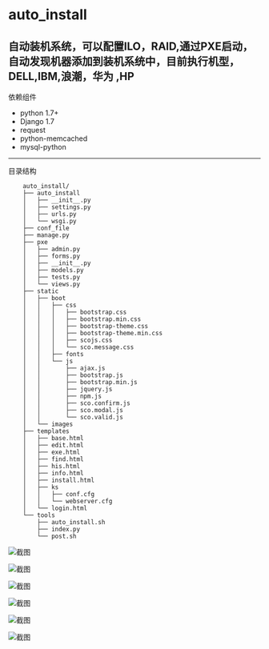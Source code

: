 auto_install
============

自动装机系统，可以配置ILO，RAID,通过PXE启动，自动发现机器添加到装机系统中，目前执行机型，DELL,IBM,浪潮，华为 ,HP
-----------------
依赖组件
*   python 1.7+
*   Django 1.7
*   request
*   python-memcached
*   mysql-python

------------------
目录结构

        auto_install/
        ├── auto_install
        │   ├── __init__.py
        │   ├── settings.py
        │   ├── urls.py
        │   └── wsgi.py
        ├── conf_file
        ├── manage.py
        ├── pxe
        │   ├── admin.py
        │   ├── forms.py
        │   ├── __init__.py
        │   ├── models.py
        │   ├── tests.py
        │   └── views.py
        ├── static
        │   ├── boot
        │   │   ├── css
        │   │   │   ├── bootstrap.css
        │   │   │   ├── bootstrap.min.css
        │   │   │   ├── bootstrap-theme.css
        │   │   │   ├── bootstrap-theme.min.css
        │   │   │   ├── scojs.css
        │   │   │   └── sco.message.css
        │   │   ├── fonts
        │   │   └── js
        │   │       ├── ajax.js
        │   │       ├── bootstrap.js
        │   │       ├── bootstrap.min.js
        │   │       ├── jquery.js
        │   │       ├── npm.js
        │   │       ├── sco.confirm.js
        │   │       ├── sco.modal.js
        │   │       └── sco.valid.js
        │   └── images
        ├── templates
        │   ├── base.html
        │   ├── edit.html
        │   ├── exe.html
        │   ├── find.html
        │   ├── his.html
        │   ├── info.html
        │   ├── install.html
        │   ├── ks
        │   │   ├── conf.cfg
        │   │   └── webserver.cfg
        │   └── login.html
        └── tools
            ├── auto_install.sh
            ├── index.py
            └── post.sh
![截图](https://raw.githubusercontent.com/gaoming655/auto_install/master/static/boot/images/jt_login.jpg) 

![截图](https://raw.githubusercontent.com/gaoming655/auto_install/master/static/boot/images/jt.jpg)  

![截图](https://raw.githubusercontent.com/gaoming655/auto_install/master/static/boot/images/info.jpg)  

![截图](https://raw.githubusercontent.com/gaoming655/auto_install/master/static/boot/images/edit.jpg) 

![截图](https://raw.githubusercontent.com/gaoming655/auto_install/master/static/boot/images/jd.jpg)

![截图](https://raw.githubusercontent.com/gaoming655/auto_install/master/static/boot/images/wancheng.jpg)

